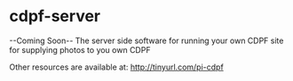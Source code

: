 cdpf-server
===========

--Coming Soon-- The server side software for running your own CDPF site for supplying photos to you own CDPF

Other resources are available at: http://tinyurl.com/pi-cdpf
